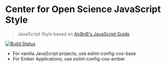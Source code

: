 # Center for Open Science JavaScript Style

> JavaScript Style based on [AirBnB's JavaScript Guide](https://github.com/airbnb/javascript)

[![Build Status](https://travis-ci.org/CenterForOpenScience/javascript.svg?branch=master)](https://travis-ci.org/CenterForOpenScience/javascript)

* For vanilla JavaScript projects, use eslint-config-cos-base
* For Ember Applications, use eslint-config-cos-ember

